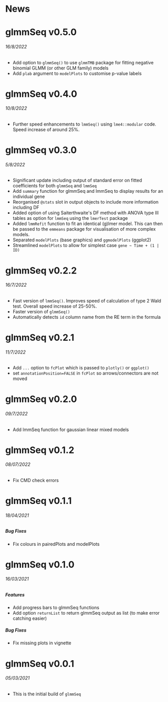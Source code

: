 News
=====

# glmmSeq v0.5.0
###### 16/8/2022
* Add option to `glmmSeq()` to use `glmmTMB` package for fitting negative
binomial GLMM (or other GLM family) models
* Add `plab` argument to `modelPlots` to customise p-value labels

# glmmSeq v0.4.0
###### 10/8/2022
* Further speed enhancements to `lmmSeq()` using `lme4::modular` code. Speed
increase of around 25%.

# glmmSeq v0.3.0
###### 5/8/2022
* Significant update including output of standard error on fitted coefficients
for both `glmmSeq` and `lmmSeq`
* Add `summary` function for glmmSeq and lmmSeq to display results for an
individual gene
* Reorganised `@stats` slot in output objects to include more information
including DF
* Added option of using Saiterthwaite's DF method with ANOVA type III tables as
option for `lmmSeq` using the `lmerTest` package
* Added `lmmRefit` function to fit an identical (g)lmer model. This can then be
passed to the `emmeans` package for visualisation of more complex models.
* Separated `modelPlots` (base graphics) and `ggmodelPlots` (ggplot2)
* Streamlined `modelPlots` to allow for simplest case `gene ~ Time + (1 | ID)`

# glmmSeq v0.2.2
###### 16/7/2022
* Fast version of `lmmSeq()`. Improves speed of calculation of type 2 Wald test.
Overall speed increase of 25-50%.
* Faster version of `glmmSeq()`
* Automatically detects `id` column name from the RE term in the formula 

# glmmSeq v0.2.1
###### 11/7/2022
* Add `...` option to `fcPlot` which is passed to `plotly()` or `ggplot()`
* set `annotationPosition=FALSE` in `fcPlot` so arrows/connectors are not moved

# glmmSeq v0.2.0
###### 09/7/2022
* Add lmmSeq function for gaussian linear mixed models

# glmmSeq v0.1.2
###### 08/07/2022
* Fix CMD check errors

# glmmSeq v0.1.1
###### 18/04/2021

##### Bug Fixes
* Fix colours in pairedPlots and modelPlots

# glmmSeq v0.1.0
###### 16/03/2021

##### Features
* Add progress bars to glmmSeq functions
* Add option `returnList` to return glmmSeq output as list (to make error
catching easier)

##### Bug Fixes
* Fix missing plots in vignette

# glmmSeq v0.0.1
###### 05/03/2021

* This is the initial build of `glmmSeq`
